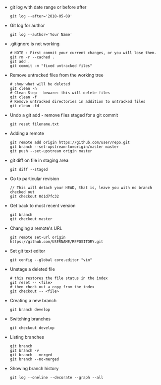- git log with date range or before after

      git log --after='2018-05-09'

- Git log for author

      git log --author='Your Name'

- .gitignore is not working

      # NOTE : First commit your current changes, or you will lose them.
      git rm -r --cached .
      git add .
      git commit -m "fixed untracked files"

- Remove untracked files from the working tree

      # show what will be deleted
      git clean -n
      # Clean Step - beware: this will delete files
      git clean -f
      # Remove untracked directories in addition to untracked files
      git clean -fd

- Undo a git add - remove files staged for a git commit

      git reset filename.txt

- Adding a remote

      git remote add origin https://github.com/user/repo.git
      git branch --set-upstream-to=origin/master master
      git push --set-upstream origin master

- git diff on file in staging area

      git diff --staged

- Go to particular revision

      // This will detach your HEAD, that is, leave you with no branch checked out
      git checkout 0d1d7fc32

- Get back to most recent version

      git branch
      git checkout master

- Changing a remote's URL

      git remote set-url origin https://github.com/USERNAME/REPOSITORY.git

- Set git text editor

      git config --global core.editor "vim"

- Unstage a deleted file

      # this restores the file status in the index
      git reset -- <file>
      # then check out a copy from the index
      git checkout -- <file>

- Creating a new branch

      git branch develop

- Switching branches

      git checkout develop

- Listing branches

      git branch
      git branch -v
      git branch --merged
      git branch --no-merged

- Showing branch history

      git log --oneline --decorate --graph --all
